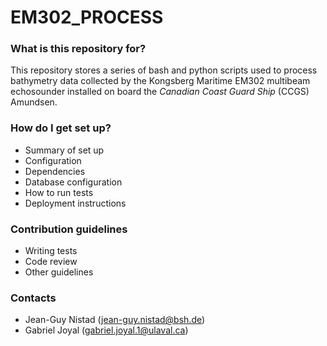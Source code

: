 # EM302_PROCESS #

### What is this repository for? ###

This repository stores a series of bash and python scripts used to process bathymetry data collected by the Kongsberg Maritime EM302 multibeam echosounder installed on board the *Canadian Coast Guard Ship* (CCGS) Amundsen.

### How do I get set up? ###

* Summary of set up
* Configuration
* Dependencies
* Database configuration
* How to run tests
* Deployment instructions

### Contribution guidelines ###

* Writing tests
* Code review
* Other guidelines

### Contacts ###

* Jean-Guy Nistad (jean-guy.nistad@bsh.de)
* Gabriel Joyal (gabriel.joyal.1@ulaval.ca)